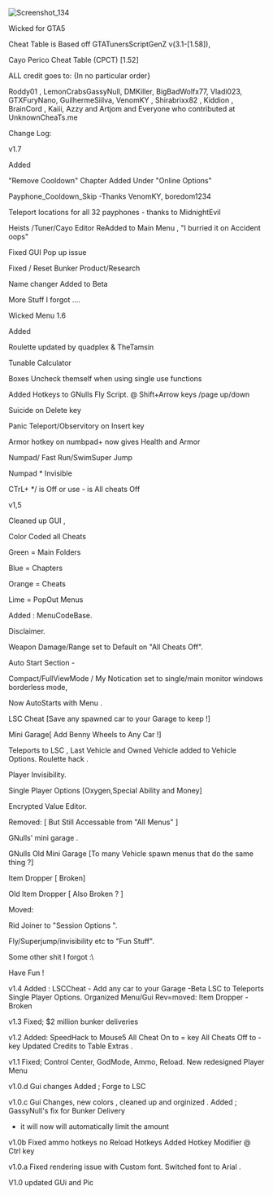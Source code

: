 ![Screenshot_134](https://user-images.githubusercontent.com/62859332/150670522-2beadbb4-e067-4900-9ab3-7c2c88f148db.png)





Wicked for GTA5

Cheat Table is Based off GTATunersScriptGenZ v(3.1-[1.58]), 

Cayo Perico Cheat Table (CPCT) [1.52]

ALL credit goes to: {In no particular order}

Roddy01 , LemonCrabsGassyNull, DMKiller, BigBadWolfx77, Vladi023, GTXFuryNano, GuilhermeSiilva, VenomKY , Shirabrixx82 , Kiddion , BrainCord , Kaiii, Azzy and Artjom
and Everyone who contributed at UnknownCheaTs.me



Change Log:





v1.7

Added 

"Remove Cooldown" Chapter Added Under "Online Options"

Payphone_Cooldown_Skip -Thanks VenomKY, boredom1234

Teleport locations for all 32 payphones - thanks to MidnightEvil

Heists /Tuner/Cayo Editor ReAdded to Main Menu , "I burried it on Accident oops"

Fixed GUI Pop up issue

Fixed / Reset Bunker Product/Research 

Name changer Added to Beta

 More Stuff I forgot ....







Wicked Menu 1.6
 
 Added 
 
 Roulette updated by quadplex & TheTamsin
 
 Tunable Calculator
 
 Boxes Uncheck themself when using single use functions
 
 Added Hotkeys to GNulls Fly Script. @ Shift+Arrow keys /page up/down
 
 Suicide on Delete key 
 
 Panic Teleport/Observitory on Insert key
 
 Armor hotkey on numbpad+ now gives Health and Armor
 
 Numpad/ Fast Run/SwimSuper Jump
 
 Numpad * Invisible
 
 CTrL+ */ is Off or use - is All cheats Off











v1,5 

Cleaned up GUI , 

Color Coded all Cheats 

Green = Main Folders

Blue = Chapters

Orange = Cheats

Lime = PopOut Menus


Added :
MenuCodeBase.

Disclaimer.

Weapon Damage/Range set to Default on "All Cheats Off".

Auto Start Section - 

Compact/FullViewMode / My Notication set to single/main monitor windows borderless mode,

Now AutoStarts with Menu .

LSC Cheat [Save any spawned car to your Garage to keep !]

Mini Garage[ Add Benny Wheels to Any Car !]

Teleports to LSC , Last Vehicle and Owned Vehicle added to Vehicle Options.
Roulette hack .

Player Invisibility.

Single Player Options [Oxygen,Special Ability and Money]

Encrypted Value Editor.

Removed: [ But Still Accessable from "All Menus" ] 

GNulls' mini garage .

GNulls Old Mini Garage [To many Vehicle spawn menus that do the same thing ?]

Item Dropper [ Broken]

Old Item Dropper [ Also Broken ? ]

Moved:

Rid Joiner to "Session Options ".

Fly/Superjump/invisibility etc to "Fun Stuff".

Some other shit I forgot :\

Have Fun !




v1.4
Added :
LSCCheat - Add any car to your Garage -Beta
LSC to Teleports
Single Player Options.
Organized Menu/Gui
Rev=moved:
Item Dropper - Broken




v1.3
Fixed;
$2 million bunker deliveries 






v1.2
Added:
SpeedHack to Mouse5
All Cheat On to = key
All Cheats Off to - key
Updated Credits to Table Extras .

v1.1
Fixed; 
Control Center, 
GodMode,
Ammo,
Reload.
New redesigned Player Menu



v1.0.d
Gui changes
Added ;
Forge to LSC



v1.0.c
Gui Changes, new colors , cleaned up and orginized .
Added ;
GassyNull's fix for Bunker Delivery
* it will now will automatically limit the amount





v1.0b
Fixed 
ammo hotkeys
no Reload Hotkeys
Added Hotkey Modifier @ Ctrl key





v1.0.a
Fixed rendering issue with Custom font. Switched font to Arial .


V1.0 updated GUi and Pic   

